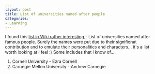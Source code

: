 ```yaml
---
layout: post
title: List of universities named after people
categories:
- Learning
---
```



I found this [list in Wiki rather interesting ](http://en.wikipedia.org/wiki/List_of_universities_named_after_people)- List of universities named after famous people. Surely the names were put due to their significnat contribution and to emulate their personalities and characters... it's a list worth looking at i feel :) Some includes that i know of....

1. Cornell University - Ezra Cornell
2. Carnegie Mellon University - Andrew Carnegie
